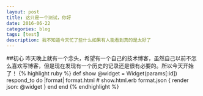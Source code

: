 ```yaml
---
layout: post
title: 这只是一个测试，你好
date: 2016-06-22
categories: blog
tags: [test]
description: 我不知道今天忙了些什么如果有人能看到真的是太好了
---
```


##初心
昨天晚上就有一个念头，希望有一个自己的技术博客，虽然自己以前不怎么喜欢写博客，但是现在发现有一个历史的记录还是很有必要的。所以今天开始了！
{% highlight ruby %}
def show
  @widget = Widget(params[:id])
  respond_to do |format|
    format.html # show.html.erb
    format.json { render json: @widget }
  end
end
{% endhighlight %}
